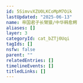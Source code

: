 ```yaml
---
id: 5SimvvXZU0LKCoMpM7Oik
lastUpdated: "2025-06-13"
name: 帝国君子长臂猿/中华韩愈鳄
aliases: []
layer: 3
categoryId: cat_bZTj0Uqi
tagIds: []
nsfw: false
parent: ""
relatedEntries: []
timelineEvents: []
titledLinks: []
---
```



